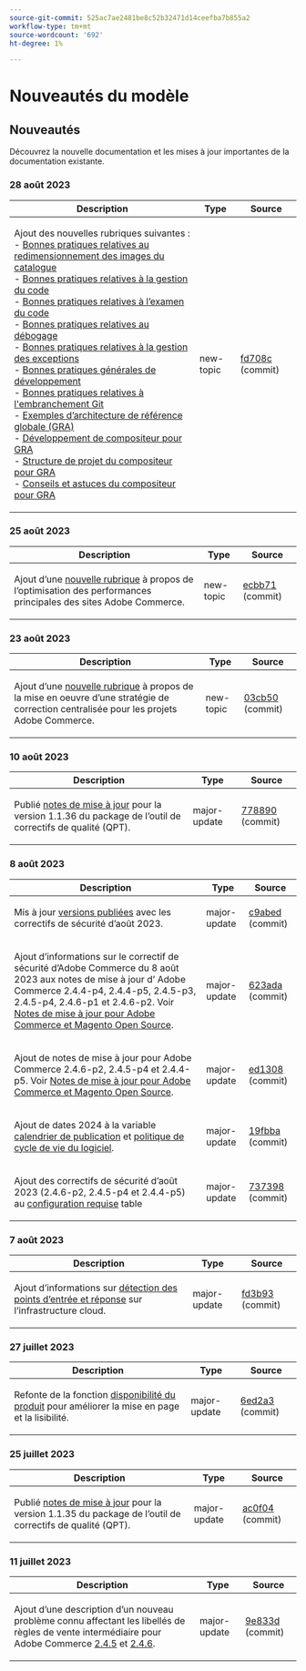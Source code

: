 ```yaml
---
source-git-commit: 525ac7ae2481be8c52b32471d14ceefba7b855a2
workflow-type: tm+mt
source-wordcount: '692'
ht-degree: 1%

---
```

# Nouveautés du modèle

## Nouveautés

Découvrez la nouvelle documentation et les mises à jour importantes de la documentation existante.

### 28 août 2023

<table style="table-layout:auto;">
  <thead>
    <tr>
      <th>Description</th>
      <th>Type</th>
      <th>Source</th>
    </tr>
  </thead>
  <tbody>
    <tr>
      <td><p>Ajout des nouvelles rubriques suivantes :<br />- <a href="https://experienceleague.adobe.com/docs/commerce-operations/implementation-playbook/best-practices/development/catalog-image-resizing.html">Bonnes pratiques relatives au redimensionnement des images du catalogue</a><br />- <a href="https://experienceleague.adobe.com/docs/commerce-operations/implementation-playbook/best-practices/development/code-management.html">Bonnes pratiques relatives à la gestion du code</a><br />- <a href="https://experienceleague.adobe.com/docs/commerce-operations/implementation-playbook/best-practices/development/code-review.html">Bonnes pratiques relatives à l’examen du code</a><br />- <a href="https://experienceleague.adobe.com/docs/commerce-operations/implementation-playbook/best-practices/development/debugging.html">Bonnes pratiques relatives au débogage</a><br />- <a href="https://experienceleague.adobe.com/docs/commerce-operations/implementation-playbook/best-practices/development/exception-handling.html">Bonnes pratiques relatives à la gestion des exceptions</a><br />- <a href="https://experienceleague.adobe.com/docs/commerce-operations/implementation-playbook/best-practices/development/general.html">Bonnes pratiques générales de développement</a><br />- <a href="https://experienceleague.adobe.com/docs/commerce-operations/implementation-playbook/best-practices/development/git-branching.html">Bonnes pratiques relatives à l'embranchement Git</a><br />- <a href="https://experienceleague.adobe.com/docs/commerce-operations/implementation-playbook/architecture/global-reference-architecture/examples.html">Exemples d’architecture de référence globale (GRA)</a><br />- <a href="https://experienceleague.adobe.com/docs/commerce-operations/implementation-playbook/architecture/global-reference-architecture/composer/overview.html">Développement de compositeur pour GRA</a><br />- <a href="https://experienceleague.adobe.com/docs/commerce-operations/implementation-playbook/architecture/global-reference-architecture/composer/project-structure.html">Structure de projet du compositeur pour GRA</a><br />- <a href="https://experienceleague.adobe.com/docs/commerce-operations/implementation-playbook/architecture/global-reference-architecture/composer/tips-and-tricks.html">Conseils et astuces du compositeur pour GRA</a></p>
</td>
      <td>new-topic</td>
      <td><a href="https://github.com/AdobeDocs/commerce-operations.en/commit/fd708ce4c1ab69f2d6e3a3b10dcd2387ae829368">fd708c</a> (commit)</td>
    </tr>
  </tbody>
</table>

### 25 août 2023

<table style="table-layout:auto;">
  <thead>
    <tr>
      <th>Description</th>
      <th>Type</th>
      <th>Source</th>
    </tr>
  </thead>
  <tbody>
    <tr>
      <td><p>Ajout d’une <a href="https://experienceleague.adobe.com/docs/commerce-operations/implementation-playbook/best-practices/maintenance/backend-performance.html">nouvelle rubrique</a> à propos de l’optimisation des performances principales des sites Adobe Commerce.</p>
</td>
      <td>new-topic</td>
      <td><a href="https://github.com/AdobeDocs/commerce-operations.en/commit/ecbb71ad8745e4589856c6cbf283212ed61a3664">ecbb71</a> (commit)</td>
    </tr>
  </tbody>
</table>

### 23 août 2023

<table style="table-layout:auto;">
  <thead>
    <tr>
      <th>Description</th>
      <th>Type</th>
      <th>Source</th>
    </tr>
  </thead>
  <tbody>
    <tr>
      <td><p>Ajout d’une <a href="https://experienceleague.adobe.com/docs/commerce-operations/implementation-playbook/best-practices/maintenance/patching-at-scale.html">nouvelle rubrique</a> à propos de la mise en oeuvre d’une stratégie de correction centralisée pour les projets Adobe Commerce.</p>
</td>
      <td>new-topic</td>
      <td><a href="https://github.com/AdobeDocs/commerce-operations.en/commit/03cb50be0cb18b6079c5c69aafc74c6099610fb0">03cb50</a> (commit)</td>
    </tr>
  </tbody>
</table>

### 10 août 2023

<table style="table-layout:auto;">
  <thead>
    <tr>
      <th>Description</th>
      <th>Type</th>
      <th>Source</th>
    </tr>
  </thead>
  <tbody>
    <tr>
      <td><p>Publié <a href="https://experienceleague.adobe.com/docs/commerce-operations/tools/quality-patches-tool/release-notes.html">notes de mise à jour</a> pour la version 1.1.36 du package de l’outil de correctifs de qualité (QPT).</p>
</td>
      <td>major-update</td>
      <td><a href="https://github.com/AdobeDocs/commerce-operations.en/commit/778890d5840669df958e84381c2aade70a492454">778890</a> (commit)</td>
    </tr>
  </tbody>
</table>

### 8 août 2023

<table style="table-layout:auto;">
  <thead>
    <tr>
      <th>Description</th>
      <th>Type</th>
      <th>Source</th>
    </tr>
  </thead>
  <tbody>
    <tr>
      <td><p>Mis à jour <a href="https://experienceleague.adobe.com/docs/commerce-operations/release/versions.html">versions publiées</a> avec les correctifs de sécurité d’août 2023.</p>
</td>
      <td>major-update</td>
      <td><a href="https://github.com/AdobeDocs/commerce-operations.en/commit/c9abed3c6ca156cdc19e7231f97cf2a8bd8ab100">c9abed</a> (commit)</td>
    </tr>
    <tr>
      <td><p>Ajout d’informations sur le correctif de sécurité d’Adobe Commerce du 8 août 2023 aux notes de mise à jour d’ Adobe Commerce 2.4.4-p4, 2.4.4-p5, 2.4.5-p3, 2.4.5-p4, 2.4.6-p1 et 2.4.6-p2.  Voir <a href="https://experienceleague.adobe.com/docs/commerce-operations/release/notes/overview.html">Notes de mise à jour pour Adobe Commerce et Magento Open Source</a>.</p>
</td>
      <td>major-update</td>
      <td><a href="https://github.com/AdobeDocs/commerce-operations.en/commit/623ada901bad9f766451d9c9166e82f1cee85c0d">623ada</a> (commit)</td>
    </tr>
    <tr>
      <td><p>Ajout de notes de mise à jour pour Adobe Commerce 2.4.6-p2, 2.4.5-p4 et 2.4.4-p5. Voir <a href="https://experienceleague.adobe.com/docs/commerce-operations/release/notes/overview.html">Notes de mise à jour pour Adobe Commerce et Magento Open Source</a>.</p>
</td>
      <td>major-update</td>
      <td><a href="https://github.com/AdobeDocs/commerce-operations.en/commit/ed1308771a799bcbaf71a8f82542c45d37f9c141">ed1308</a> (commit)</td>
    </tr>
    <tr>
      <td><p>Ajout de dates 2024 à la variable <a href="https://experienceleague.adobe.com/docs/commerce-operations/release/planning/schedule.html">calendrier de publication</a> et <a href="https://experienceleague.adobe.com/docs/commerce-operations/release/planning/lifecycle-policy.html">politique de cycle de vie du logiciel</a>.</p>
</td>
      <td>major-update</td>
      <td><a href="https://github.com/AdobeDocs/commerce-operations.en/commit/19fbba535c047a8d877428afc071540d3fa12390">19fbba</a> (commit)</td>
    </tr>
    <tr>
      <td><p>Ajout des correctifs de sécurité d’août 2023 (2.4.6-p2, 2.4.5-p4 et 2.4.4-p5) au <a href="https://experienceleague.adobe.com/docs/commerce-operations/installation-guide/system-requirements.html">configuration requise</a> table</p>
</td>
      <td>major-update</td>
      <td><a href="https://github.com/AdobeDocs/commerce-operations.en/commit/7373980a0648be5e0f7dc4a307074d934f646b24">737398</a> (commit)</td>
    </tr>
  </tbody>
</table>

### 7 août 2023

<table style="table-layout:auto;">
  <thead>
    <tr>
      <th>Description</th>
      <th>Type</th>
      <th>Source</th>
    </tr>
  </thead>
  <tbody>
    <tr>
      <td><p>Ajout d’informations sur <a href="https://experienceleague.adobe.com/docs/commerce-operations/implementation-playbook/infrastructure/cloud/security.html">détection des points d’entrée et réponse</a> sur l’infrastructure cloud.</p>
</td>
      <td>major-update</td>
      <td><a href="https://github.com/AdobeDocs/commerce-operations.en/commit/fd3b93aaa79e84d356217b6adfe7181895e84f07">fd3b93</a> (commit)</td>
    </tr>
  </tbody>
</table><!-- date_group -->

### 27 juillet 2023

<table style="table-layout:auto;">
  <thead>
    <tr>
      <th>Description</th>
      <th>Type</th>
      <th>Source</th>
    </tr>
  </thead>
  <tbody>
    <tr>
      <td><p>Refonte de la fonction <a href="https://experienceleague.adobe.com/docs/commerce-operations/release/product-availability.html">disponibilité du produit</a> pour améliorer la mise en page et la lisibilité.</p>
</td>
      <td>major-update</td>
      <td><a href="https://github.com/AdobeDocs/commerce-operations.en/commit/6ed2a3e42cd0b85aae29652b8e36acbbda1b9e72">6ed2a3</a> (commit)</td>
    </tr>
  </tbody>
</table>

### 25 juillet 2023

<table style="table-layout:auto;">
  <thead>
    <tr>
      <th>Description</th>
      <th>Type</th>
      <th>Source</th>
    </tr>
  </thead>
  <tbody>
    <tr>
      <td><p>Publié <a href="https://experienceleague.adobe.com/docs/commerce-operations/tools/quality-patches-tool/release-notes.html">notes de mise à jour</a> pour la version 1.1.35 du package de l’outil de correctifs de qualité (QPT).</p>
</td>
      <td>major-update</td>
      <td><a href="https://github.com/AdobeDocs/commerce-operations.en/commit/ac0f04b7a04c5c7d3b3880b8231ffece05718558">ac0f04</a> (commit)</td>
    </tr>
  </tbody>
</table>

### 11 juillet 2023

<table style="table-layout:auto;">
  <thead>
    <tr>
      <th>Description</th>
      <th>Type</th>
      <th>Source</th>
    </tr>
  </thead>
  <tbody>
    <tr>
      <td><p>Ajout d’une description d’un nouveau problème connu affectant les libellés de règles de vente intermédiaire pour Adobe Commerce <a href="https://experienceleague.adobe.com/docs/commerce-operations/release/notes/adobe-commerce/2-4-5.html">2.4.5</a> et <a href="https://experienceleague.adobe.com/docs/commerce-operations/release/notes/adobe-commerce/2-4-6.html">2.4.6</a>.</p>
</td>
      <td>major-update</td>
      <td><a href="https://github.com/AdobeDocs/commerce-operations.en/commit/9e833dad884fa6146bb5e6ce6dd5ebcb23208b80">9e833d</a> (commit)</td>
    </tr>
  </tbody>
</table><!-- date_group --><!-- month_group --><!-- year_group -->
